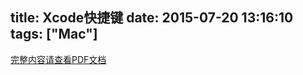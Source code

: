title: Xcode快捷键
date: 2015-07-20 13:16:10
tags: ["Mac"]
---
[完整内容请查看PDF文档](http://bobjoy.qiniudn.com/XcodeCheatSheet.pdf)